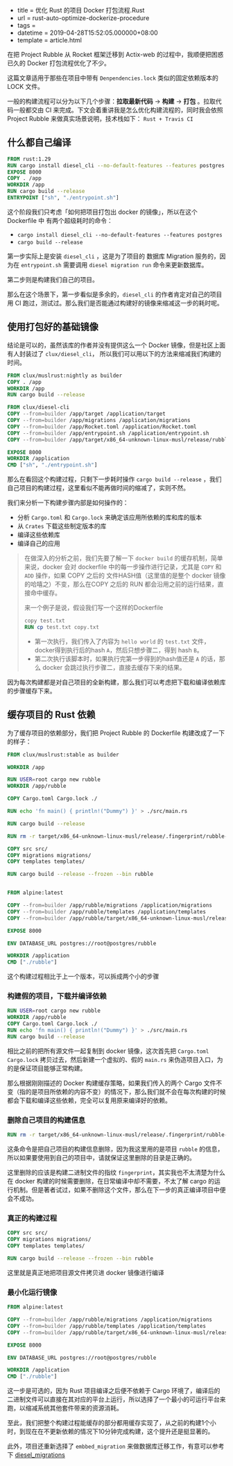  - title = 优化 Rust 的项目 Docker 打包流程.Rust
 - url = rust-auto-optimize-dockerize-procedure
 - tags = 
 - datetime = 2019-04-28T15:52:05.000000+08:00
 - template = article.html

在把 Project Rubble 从 Rocket 框架迁移到 Actix-web 的过程中，我顺便把困惑已久的 Docker 打包流程优化了不少。

这篇文章适用于那些在项目中带有 `Denpendencies.lock` 类似的固定依赖版本的 LOCK 文件。

<!--more-->

一般的构建流程可以分为以下几个步骤：**拉取最新代码** -> **构建** -> **打包** 。拉取代码一般都交由 CI 来完成。下文会着重讲我是怎么优化构建流程的，同时我会依照 Project Rubble 来做真实场景说明，技术栈如下： `Rust + Travis CI`

## 什么都自己编译

```dockerfile
FROM rust:1.29
RUN cargo install diesel_cli --no-default-features --features postgres
EXPOSE 8000
COPY . /app
WORKDIR /app
RUN cargo build --release
ENTRYPOINT ["sh", "./entrypoint.sh"] 
```

这个阶段我们只考虑「如何把项目打包出 docker 的镜像」，所以在这个 Dockerfile 中 有两个超级耗时的命令：

- `cargo install diesel_cli --no-default-features --features postgres`
- `cargo build --release`

第一步实际上是安装 `diesel_cli` ，这是为了项目的 数据库 Migration 服务的，因为在 `entrypoint.sh` 需要调用 `diesel migration run` 命令来更新数据库。

第二步则是构建我们自己的项目。



那么在这个场景下，第一步看似是多余的，`diesel_cli` 的作者肯定对自己的项目用 CI 跑过，测试过。那么我们是否能通过构建好的镜像来缩减这一步的耗时呢。

## 使用打包好的基础镜像

结论是可以的，虽然该库的作者并没有提供这么一个 Docker 镜像，但是社区上面有人封装过了 `clux/diesel_cli`， 所以我们可以用以下的方法来缩减我们构建的时间。

```dockerfile
FROM clux/muslrust:nightly as builder
COPY . /app
WORKDIR /app
RUN cargo build --release

FROM clux/diesel-cli
COPY --from=builder /app/target /application/target
COPY --from=builder /app/migrations /application/migrations
COPY --from=builder /app/Rocket.toml /application/Rocket.toml
COPY --from=builder /app/entrypoint.sh /application/entrypoint.sh
COPY --from=builder /app/target/x86_64-unknown-linux-musl/release/rubble /application/rubble

EXPOSE 8000
WORKDIR /application
CMD ["sh", "./entrypoint.sh"]
```

那么在看回这个构建过程，只剩下一步耗时操作 `cargo build --release` ，我们自己项目的构建过程，这里看似不能再做时间的缩减了，实则不然。

我们来分析一下构建步骤内部是如何操作的：

- 分析 `Cargo.toml` 和 `Cargo.lock` 来确定该应用所依赖的库和库的版本
- 从 `Crates` 下载这些制定版本的库
- 编译这些依赖库
- 编译自己的应用

> 在做深入的分析之前，我们先要了解一下 `docker build` 的缓存机制，简单来说，docker 会对 dockerfile 中的每一步操作进行记录，尤其是 `COPY` 和 `ADD` 操作，如果 COPY 之后的 文件HASH值（这里值的是整个 docker 镜像的哈嘻之）不变，那么在COPY 之后的 RUN 都会沿用之前的运行结果，直接命中缓存。
>
> 来一个例子是说，假设我们写一个这样的Dockerfile
>
> ```dockerfile
> copy test.txt
> RUN cp test.txt copy.txt
> ```
>
> - 第一次执行，我们传入了内容为 `hello world` 的 `test.txt` 文件，docker得到执行后的hash `A`，然后只想步骤二，得到 hash `B`。
> - 第二次执行该脚本时，如果执行完第一步得到的hash值还是 `A` 的话，那么 docker 会跳过执行步骤二，直接去缓存下来的结果。

因为每次构建都是对自己项目的全新构建，那么我们可以考虑把下载和编译依赖库的步骤缓存下来。

## 缓存项目的 Rust 依赖

为了缓存项目的依赖部分，我们把 Project Rubble 的 Dockerfile 构建改成了一下的样子：

```dockerfile
FROM clux/muslrust:stable as builder

WORKDIR /app

RUN USER=root cargo new rubble
WORKDIR /app/rubble

COPY Cargo.toml Cargo.lock ./

RUN echo 'fn main() { println!("Dummy") }' > ./src/main.rs

RUN cargo build --release

RUN rm -r target/x86_64-unknown-linux-musl/release/.fingerprint/rubble-*

COPY src src/
COPY migrations migrations/
COPY templates templates/

RUN cargo build --release --frozen --bin rubble


FROM alpine:latest

COPY --from=builder /app/rubble/migrations /application/migrations
COPY --from=builder /app/rubble/templates /application/templates
COPY --from=builder /app/rubble/target/x86_64-unknown-linux-musl/release/rubble /application/rubble

EXPOSE 8000

ENV DATABASE_URL postgres://root@postgres/rubble

WORKDIR /application
CMD ["./rubble"]
```

这个构建过程相比于上一个版本，可以拆成两个小的步骤

### 构建假的项目，下载并编译依赖

```dockerfile
RUN USER=root cargo new rubble
WORKDIR /app/rubble
COPY Cargo.toml Cargo.lock ./
RUN echo 'fn main() { println!("Dummy") }' > ./src/main.rs
RUN cargo build --release
```

相比之前的把所有源文件一起复制到 docker 镜像，这次首先把 `Cargo.toml` `Cargo.lock` 拷贝过去，然后新建一个虚拟的、假的 `main.rs` 来伪造项目入口，为的是保证项目能够正常构建。

那么根据刚刚描述的 Docker 构建缓存策略，如果我们传入的两个 Cargo 文件不变（指的是项目所依赖的内容不变）的情况下，那么我们就不会在每次构建的时候都会下载和编译这些依赖，完全可以复用原来编译好的依赖。

### 删除自己项目的构建信息

```dockerfile
RUN rm -r target/x86_64-unknown-linux-musl/release/.fingerprint/rubble-*
```

这条命令是把自己项目的构建信息删除，因为我这里用的是项目 `rubble` 的信息，所以如果要使用到自己的项目中，请就保证这里删除的目录是正确的。

这里删除的应该是构建二进制文件的指纹 `fingerprint`，其实我也不太清楚为什么在 docker 构建的时候需要删除，在日常编译中却不需要，不太了解 cargo 的运行机制。但是著者试过，如果不删除这个文件，那么在下一步的真正编译项目中便会不成功。

### 真正的构建过程

```dockerfile
COPY src src/
COPY migrations migrations/
COPY templates templates/

RUN cargo build --release --frozen --bin rubble
```

这里就是真正地把项目源文件拷贝进 docker 镜像进行编译

### 最小化运行镜像

```dockerfile
FROM alpine:latest

COPY --from=builder /app/rubble/migrations /application/migrations
COPY --from=builder /app/rubble/templates /application/templates
COPY --from=builder /app/rubble/target/x86_64-unknown-linux-musl/release/rubble /application/rubble

EXPOSE 8000

ENV DATABASE_URL postgres://root@postgres/rubble

WORKDIR /application
CMD ["./rubble"]
```

这一步是可选的，因为 Rust 项目编译之后便不依赖于 Cargo 环境了，编译后的二进制文件可以直接在其对应的平台上运行，所以选择了一个最小的可运行平台来跑，以缩减系统其他套件带来的资源消耗。



至此，我们把整个构建过程能缓存的部分都用缓存实现了，从之前的构建1个小时，到现在在不更新依赖的情况下10分钟完成构建，这个提升还是挺显著的。

此外，项目还重新选择了 `embbed_migration` 来做数据库迁移工作，有意可以参考下 [diesel_migrations](https://docs.rs/diesel_migrations/1.4.0/diesel_migrations/)